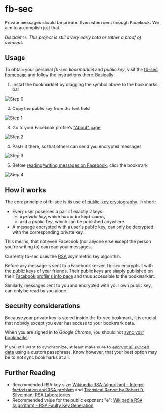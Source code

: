 # fb-sec

Private messages should be private. Even when sent through Facebook. We aim to accomplish just that.

*Disclaimer: This project is still a very early beta or rather a proof of concept.*

## Usage

To obtain your personal *fb-sec bookmarklet* and *public key*, visit the [fb-sec homepage](https://fb-sec.herokuapp.com/) and follow the instructions there. Basically:

1. Install the bookmarklet by dragging the symbol above to the bookmarks bar

  ![Step 0](https://raw.github.com/pmeinhardt/fb-sec/master/public/img/step-0.jpg "Install the bookmarklet by dragging it to the bookmarks bar")

2. Copy the public key from the text field

  ![Step 1](https://raw.github.com/pmeinhardt/fb-sec/master/public/img/step-1.jpg "Go to your Facebook 'About' page")

3. Go to your Facebook profile's ["About" page](https://www.facebook.com/me/info)

  ![Step 2](https://raw.github.com/pmeinhardt/fb-sec/master/public/img/step-2.jpg "Paste the public key into the 'Quotations' section of your about page so that others can send you encrypted messages")

4. Paste it there, so that others can send you encrypted messages

  ![Step 3](https://raw.github.com/pmeinhardt/fb-sec/master/public/img/step-3.jpg "Install the bookmarklet by dragging it to the bookmarks bar")

5. Before [reading/writing messages on Facebook](https://www.facebook.com/messages/), click the bookmark

  ![Step 4](https://raw.github.com/pmeinhardt/fb-sec/master/public/img/step-4.jpg "Install the bookmarklet by dragging it to the bookmarks bar")

## How it works

The core principle of fb-sec is its use of [public-key cryptography](http://en.wikipedia.org/wiki/Public-key_cryptography). In short:

  * Every user posesses a pair of exactly 2 keys:
    * a *private key*, which has to be kept secret,
    * and a *public key*, which can be published anywhere.
  * A message encrypted with a user's public key, can only be decrypted with the corresponding private key.

This means, that not even Facebook (nor anyone else except the person you're writing to) can read your messages.

Currently fb-sec uses the [RSA](http://en.wikipedia.org/wiki/RSA_\(algorithm\)) asymmetric key algorithm.

Before any message is sent to a Facebook server, fb-sec encrypts it with the public keys of your friends. Their public keys are simply published on their [Facebook profile's info page](https://www.facebook.com/me/info) and thus accessible to the bookmarklet.

Similarly, messages sent to you and encrypted with your own public key, can only be read by you alone.

## Security considerations

Because your private key is stored inside the fb-sec bookmark, it is crucial that nobody except you ever has access to your bookmark data.

When you are signed in to *Google Chrome*, you should not [sync your bookmarks](http://support.google.com/chrome/bin/answer.py?hl=en&answer=185277&topic=1693469&ctx=topic).

If you still want to synchronize, at least make sure to [encrypt all synced data](http://support.google.com/chrome/bin/answer.py?hl=en&answer=1181035&topic=1693469&ctx=topic) using a custom passphrase. Know however, that your best option may be to not sync bookmarks at all.

## Further Reading

* Recommended RSA key size: [Wikipedia RSA (algorithm) - Integer factorization and RSA problem](http://en.wikipedia.org/wiki/RSA_\(algorithm\)#Integer_factorization_and_RSA_problem) and [Technical Report by Robert D. Silverman, RSA Laboratories](http://www.rsa.com/rsalabs/node.asp?id=2007)
* Recommended value for the public exponent "e": [Wikipedia RSA (algorithm) - RSA Faulty Key Generation](http://en.wikipedia.org/wiki/RSA_\(algorithm\)#Faulty_Key_Generation)
